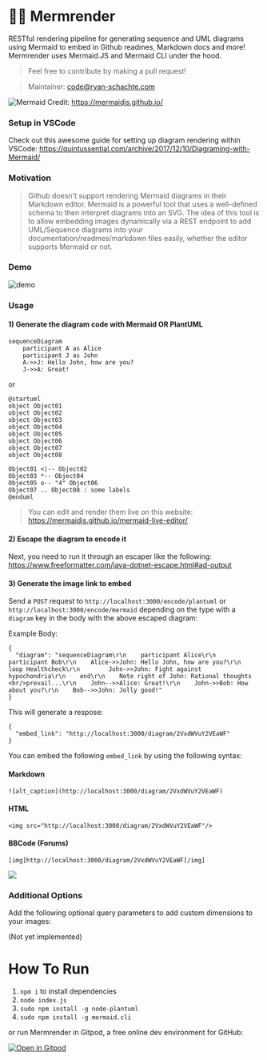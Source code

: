 # 🧜‍♀️ Mermrender

RESTful rendering pipeline for generating sequence and UML diagrams using Mermaid to embed in Github readmes, Markdown docs and more! Mermrender uses Mermaid.JS and Mermaid CLI under the hood. 

> Feel free to contribute by making a pull request!

> Maintainer: code@ryan-schachte.com

![Mermaid](https://mermaidjs.github.io/images/header.png)
Credit: https://mermaidjs.github.io/

### Setup in VSCode
Check out this awesome guide for setting up diagram rendering within VSCode: https://quintussential.com/archive/2017/12/10/Diagraming-with-Mermaid/

### Motivation 

> Github doesn't support rendering Mermaid diagrams in their Markdown editor. Mermaid is a powerful tool that uses a well-defined schema to then interpret diagrams into an SVG. The idea of this tool is to allow embedding images dynamically via a REST endpoint to add UML/Sequence diagrams into your documentation/readmes/markdown files easily, whether the editor supports Mermaid or not. 

### Demo
![demo](https://github.com/Schachte/Mermrender/blob/master/demogif.gif)

### Usage

#### 1) Generate the diagram code with Mermaid OR PlantUML
```
sequenceDiagram
    participant A as Alice
    participant J as John
    A->>J: Hello John, how are you?
    J->>A: Great!
```
or 
```
@startuml
object Object01
object Object02
object Object03
object Object04
object Object05
object Object06
object Object07
object Object08

Object01 <|-- Object02
Object03 *-- Object04
Object05 o-- "4" Object06
Object07 .. Object08 : some labels
@enduml
```

> You can edit and render them live on this website: https://mermaidjs.github.io/mermaid-live-editor/

#### 2) Escape the diagram to encode it
Next, you need to run it through an escaper like the following: https://www.freeformatter.com/java-dotnet-escape.html#ad-output

#### 3) Generate the image link to embed
Send a `POST` request to `http://localhost:3000/encode/plantuml` or `http://localhost:3000/encode/mermaid` depending on the type with a `diagram` key in the body with the above escaped diagram:

Example Body:
```
{
  "diagram": "sequenceDiagram\r\n    participant Alice\r\n    participant Bob\r\n    Alice->>John: Hello John, how are you?\r\n    loop Healthcheck\r\n        John->>John: Fight against hypochondria\r\n    end\r\n    Note right of John: Rational thoughts <br/>prevail...\r\n    John-->>Alice: Great!\r\n    John->>Bob: How about you?\r\n    Bob-->>John: Jolly good!"
}
```

This will generate a respose:
```
{
  "embed_link": "http://localhost:3000/diagram/2VxdWVuY2VEaWF"
}
```
You can embed the following `embed_link` by using the following syntax:

#### Markdown
`![alt_caption](http://localhost:3000/diagram/2VxdWVuY2VEaWF)`

#### HTML
`<img src="http://localhost:3000/diagram/2VxdWVuY2VEaWF"/>`

#### BBCode (Forums)
`[img]http://localhost:3000/diagram/2VxdWVuY2VEaWF[/img]`

![](https://i.imgur.com/6VG2JWc.png)

### Additional Options
Add the following optional query parameters to add custom dimensions to your images:

(Not yet implemented)

# How To Run

1) `npm i` to install dependencies
2) `node index.js`
3) `sudo npm install -g node-plantuml`
4) `sudo npm install -g mermaid.cli`

or run Mermrender in Gitpod, a free online dev environment for GitHub:

[![Open in Gitpod](https://gitpod.io/button/open-in-gitpod.svg)](https://gitpod.io/#https://github.com/Schachte/Mermrender)
